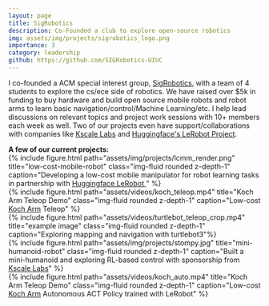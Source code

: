 ```yaml
---
layout: page
title: SigRobotics
description: Co-Founded a club to explore open-source robotics
img: assets/img/projects/sigrobotics_logo.png
importance: 3
category: leadership
github: https://github.com/SIGRobotics-UIUC
---
```

I co-founded a ACM special interest group, [SigRobotics](https://sigrobotics.acm.illinois.edu/), with a team of 4 students to explore the cs/ece side of robotics. We have raised over $5k in funding to buy hardware and build open source mobile robots and robot arms to learn basic navigation/control/Machine Learning/etc. I help lead discussions on relevant topics and project work sessions with 10+ members each week as well. Two of our projects even have support/collaborations with companies like [Kscale Labs](https://kscale.dev/) and [Huggingface's LeRobot Project](https://github.com/huggingface/lerobot).

<div class="caption">
    <strong>A few of our current projects:</strong>
</div>
<div class="row align-items-center">
    <div class="col-sm-4 mt-3 mt-md-0">
        {% include figure.html path="assets/img/projects/lcmm_render.png" title="low-cost-mobile-robot" class="img-fluid rounded z-depth-1" caption="Developing a low-cost mobile manipulator for robot learning tasks in partnership with <a href='https://github.com/huggingface/lerobot'> Huggingface LeRobot </a>" %}
    </div>
    <div class="col-sm-8 mt-3 mt-md-0">
        {% include figure.html path="assets/videos/koch_teleop.mp4" title="Koch Arm Teleop Demo" class="img-fluid rounded z-depth-1" caption="Low-cost <a href='https://github.com/jess-moss/koch-v1-1'>Koch Arm</a> Teleop" %}
    </div>

</div>
<div class="row">
    <div class="col-sm mt-3 mt-md-0">
        {% include figure.html path="assets/videos/turtlebot_teleop_crop.mp4" title="example image" class="img-fluid rounded z-depth-1" caption="Exploring mapping and navigation with turtlebot3"%}
    </div>
    <div class="col-sm mt-3 mt-md-0">
        {% include figure.html path="assets/img/projects/stompy.jpg" title="mini-humanoid-robot" class="img-fluid rounded z-depth-1" caption="Built a mini-humanoid and exploring RL-based control with sponsorship from <a href='https://kscale.dev/'> Kscale Labs</a>" %}
    </div>
        <div class="col-sm mt-3 mt-md-0">
        {% include figure.html path="assets/videos/koch_auto.mp4" title="Koch Arm Teleop Demo" class="img-fluid rounded z-depth-1" caption="Low-cost <a href='https://github.com/jess-moss/koch-v1-1'>Koch Arm</a> Autonomous ACT Policy trained with LeRobot" %}
    </div>
</div>


